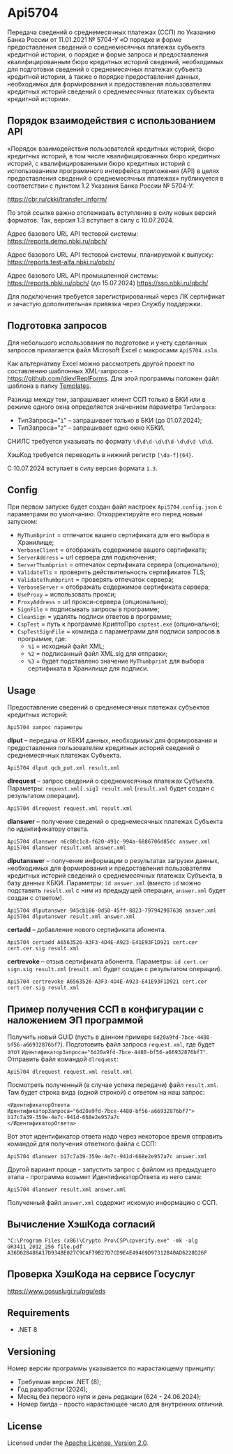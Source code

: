 # Api5704

Передача сведений о среднемесячных платежах (ССП) по Указанию Банка
России от 11.01.2021 № 5704-У «О порядке и форме предоставления сведений
о среднемесячных платежах субъекта кредитной истории, о порядке и форме
запроса и предоставления квалифицированным бюро кредитных историй
сведений, необходимых для подготовки сведений о среднемесячных платежах
субъекта кредитной истории, а также о порядке предоставления данных,
необходимых для формирования и предоставления пользователям кредитных
историй сведений о среднемесячных платежах субъекта кредитной истории».

## Порядок взаимодействия с использованием API

«Порядок взаимодействия пользователей кредитных историй, бюро кредитных
историй, в том числе квалифицированных бюро кредитных историй, с
квалифицированными бюро кредитных историй с использованием программного
интерфейса приложения (API) в целях предоставления сведений о
среднемесячных платежах» публикуется в соответствии с пунктом 1.2
Указания Банка России № 5704-У:

<https://cbr.ru/ckki/transfer_inform/>

По этой ссылке важно отслеживать вступление в силу новых версий форматов.
Так, версия 1.3 вступает в силу с 10.07.2024.

Адрес базового URL API тестовой системы:
<https://reports.demo.nbki.ru/qbch/>

Адрес базового URL API тестовой системы, планируемой к выпуску:
<https://reports.test-alfa.nbki.ru/qbch/>

Адрес базового URL API промышленной системы:
<https://reports.nbki.ru/qbch/> (до 15.07.2024)
<https://ssp.nbki.ru/qbch/>

Для подключения требуется зарегистрированный через ЛК сертификат
и зачастую дополнительная привязка через Службу поддержки.

## Подготовка запросов

Для небольшого использования по подготовке и учету сделанных запросов
прилагается файл Microsoft Excel с макросами `Api5704.xslm`.

Как альтернативу Excel можно рассмотреть другой проект по составлению
шаблонных XML-запросов - <https://github.com/diev/ReplForms>.
Для этой программы положен файл шаблона в папку [Templates](Templates).

Разница между тем, запрашивает клиент ССП только в БКИ или в режиме
одного окна определяется значением параметра `ТипЗапроса`:

* ТипЗапроса="`1`" – запрашивает только в БКИ (до 01.07.2024);
* ТипЗапроса="`2`" – запрашивает одно окно КБКИ.

СНИЛС требуется указывать по формату `\d\d\d-\d\d\d-\d\d\d \d\d`.

ХэшКод требуется переводить в нижний регистр `[\da-f]{64}`.

С 10.07.2024 вступает в силу версия формата `1.3`.

## Config

При первом запуске будет создан файл настроек `Api5704.config.json`
с параметрами по умолчанию. Откорректируйте его перед новым запуском:

* `MyThumbprint` = отпечаток вашего сертификата для его выбора в Хранилище;
* `VerboseClient` = отображать содержимое вашего сертификата;
* `ServerAddress` = url сервера для подключения;
* `ServerThumbprint` = отпечаток сертификата сервера (опционально);
* `ValidateTls` = проверять действительность сертификатов TLS;
* `ValidateThumbprint` = проверять отпечаток сервера;
* `VerboseServer` = отображать содержимое сертификата сервера;
* `UseProxy` = использовать прокси;
* `ProxyAddress` = url прокси-сервера (опционально);
* `SignFile` = подписывать запросы в программе;
* `CleanSign` = удалять подписи ответов в программе;
* `CspTest` = путь к программе КриптоПро `csptest.exe` (опционально);
* `CspTestSignFile` = команда с параметрами для подписи запросов в
программе, где:
  * `%1` = исходный файл XML;
  * `%2` = подписанный файл XML.sig для отправки;
  * `%3` = будет подставлено значение `MyThumbprint` для выбора
сертификата в Хранилище для подписи.

## Usage

Предоставление сведений о среднемесячных платежах субъектов
кредитных историй:

    Api5704 запрос параметры

**dlput** – передача от КБКИ данных, необходимых для формирования
и предоставления пользователям кредитных историй сведений о
среднемесячных платежах Субъекта.

    Api5704 dlput qcb_put.xml result.xml

**dlrequest** – запрос сведений о среднемесячных платежах Субъекта.
Параметры: `request.xml[.sig] result.xml`
(`result.xml` будет создан с результатом операции).

    Api5704 dlrequest request.xml result.xml

**dlanswer** – получение сведений о среднемесячных платежах Субъекта
по идентификатору ответа.

    Api5704 dlanswer n6c80c1c8-f620-491c-994a-6886706d85dc answer.xml
    Api5704 dlanswer result.xml answer.xml

**dlputanswer** – получение информации о результатах загрузки данных,
необходимых для формирования и предоставления пользователям кредитных
историй сведений о среднемесячных платежах Субъекта, в базу данных КБКИ.
Параметры: `id answer.xml` (вместо `id` можно подставить `result.xml`
с ним из предыдущей операции, `answer.xml` будет создан с ответом).

    Api5704 dlputanswer 945cb186-0d50-45ff-8823-797942987638 answer.xml
    Api5704 dlputanswer result.xml answer.xml

**certadd** – добавление нового сертификата абонента.

    Api5704 certadd A6563526-A3F3-4D4E-A923-E41E93F1D921 cert.cer cert.cer.sig result.xml

**certrevoke** – отзыв сертификата абонента.
Параметры: `id cert.cer sign.sig result.xml`
(`result.xml` будет создан с результатом операции).

    Api5704 certrevoke A6563526-A3F3-4D4E-A923-E41E93F1D921 cert.cer cert.cer.sig result.xml

## Пример получения ССП в конфигурации с наложением ЭП программой

Получить новый GUID (пусть в данном примере
`6d20a9fd-7bce-4480-bf56-a66932876bf7`).
Подготовить файл запроса `request.xml`, где будет этот
`ИдентификаторЗапроса="6d20a9fd-7bce-4480-bf56-a66932876bf7"`.
Отправить файл командой `dlrequest`:

    Api5704 dlrequest request.xml result.xml

Посмотреть полученный (в случае успеха передачи) файл `result.xml`.
Там будет строка вида (одной строкой) с ответом на наш запрос:

    <ИдентификаторОтвета
    ИдентификаторЗапроса="6d20a9fd-7bce-4480-bf56-a66932876bf7">
    b17c7a39-359e-4e7c-941d-668e2e957a7c
    </ИдентификаторОтвета>

Вот этот идентификатор ответа надо через некоторое время
отправить командой для получения ответного файла с ССП:

    Api5704 dlanswer b17c7a39-359e-4e7c-941d-668e2e957a7c answer.xml

Другой вариант проще - запустить запрос с файлом из предыдущего этапа -
программа возьмет ИдентификаторОтвета из него сама:

    Api5704 dlanswer result.xml answer.xml

Полученный файл `answer.xml` содержит искомую информацию с ССП.

## Вычисление ХэшКода согласий

    "C:\Program Files (x86)\Crypto Pro\CSP\cpverify.exe" -mk -alg GR3411_2012_256 file.pdf
    A36D628486A17D934BE027C9CAF79B27D7CD9E4E49469D97312B40AD6228D26F

## Проверка ХэшКода на сервисе Госуслуг

<https://www.gosuslugi.ru/pgu/eds>

## Requirements

* .NET 8

## Versioning

Номер версии программы указывается по нарастающему принципу:

* Требуемая версия .NET (8);
* Год разработки (2024);
* Месяц без первого нуля и день редакции (624 - 24.06.2024);
* Номер билда - просто нарастающее число для внутренних отличий.

## License

Licensed under the [Apache License, Version 2.0](LICENSE).
